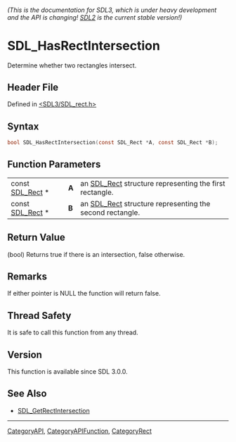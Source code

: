 ###### (This is the documentation for SDL3, which is under heavy development and the API is changing! [SDL2](https://wiki.libsdl.org/SDL2/) is the current stable version!)
# SDL_HasRectIntersection

Determine whether two rectangles intersect.

## Header File

Defined in [<SDL3/SDL_rect.h>](https://github.com/libsdl-org/SDL/blob/main/include/SDL3/SDL_rect.h)

## Syntax

```c
bool SDL_HasRectIntersection(const SDL_Rect *A, const SDL_Rect *B);
```

## Function Parameters

|                              |       |                                                                      |
| ---------------------------- | ----- | -------------------------------------------------------------------- |
| const [SDL_Rect](SDL_Rect) * | **A** | an [SDL_Rect](SDL_Rect) structure representing the first rectangle.  |
| const [SDL_Rect](SDL_Rect) * | **B** | an [SDL_Rect](SDL_Rect) structure representing the second rectangle. |

## Return Value

(bool) Returns true if there is an intersection, false otherwise.

## Remarks

If either pointer is NULL the function will return false.

## Thread Safety

It is safe to call this function from any thread.

## Version

This function is available since SDL 3.0.0.

## See Also

- [SDL_GetRectIntersection](SDL_GetRectIntersection)

----
[CategoryAPI](CategoryAPI), [CategoryAPIFunction](CategoryAPIFunction), [CategoryRect](CategoryRect)


